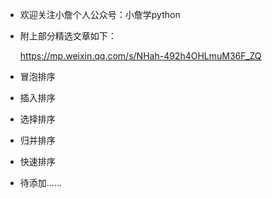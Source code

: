 - 欢迎关注小詹个人公众号：小詹学python

- 附上部分精选文章如下：

  https://mp.weixin.qq.com/s/NHah-492h4OHLmuM36F_ZQ

- 冒泡排序

- 插入排序

- 选择排序

- 归并排序

- 快速排序

- 待添加……
